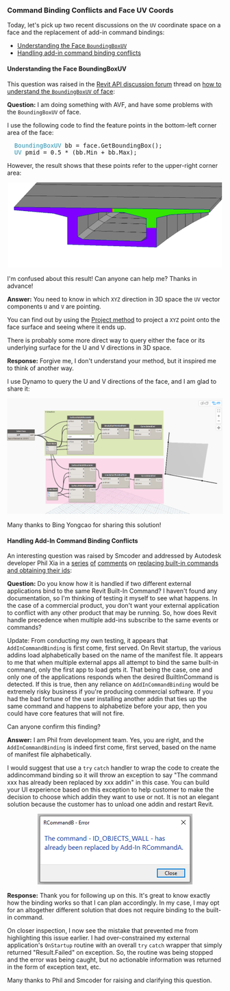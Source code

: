 <head>
<meta http-equiv="Content-Type" content="text/html; charset=utf-8">
<link rel="stylesheet" type="text/css" href="bc.css">
<script src="https://cdn.rawgit.com/google/code-prettify/master/loader/run_prettify.js" type="text/javascript"></script>
<script async src="https://platform.twitter.com/widgets.js" charset="utf-8"></script>
</head>

<!---

twitter:

 the #RevitAPI #DynamoBim @AutodeskForge @AutodeskRevit #bim #ForgeDevCon 

Today, let's pick up two recent discussions on the <code>UV</code> coordinate space on a face and the replacement of add-in command bindings
&ndash; Understanding the Face <code>BoundingBoxUV</code>
&ndash; Handling add-in command binding conflicts...

linkedin:

#bim #DynamoBim #ForgeDevCon #Revit #API #IFC #SDK #AI #VisualStudio #Autodesk #AEC #adsk

the [Revit API discussion forum](http://forums.autodesk.com/t5/revit-api-forum/bd-p/160) thread

<center>
<img src="img/" alt="" title="" width="600"/>
<p style="font-size: 80%; font-style:italic"></p>
</center>

-->

### Command Binding Conflicts and Face UV Coords

Today, let's pick up two recent discussions on the `UV` coordinate space on a face and the replacement of add-in command bindings:

- [Understanding the Face `BoundingBoxUV`](#2)
- [Handling add-in command binding conflicts](#3)

#### <a name="2"></a>Understanding the Face BoundingBoxUV

This question was raised in 
the [Revit API discussion forum](http://forums.autodesk.com/t5/revit-api-forum/bd-p/160) thread
on [how to understand the `BoundingBoxUV` of face](https://forums.autodesk.com/t5/revit-api-forum/how-to-understand-the-boundingboxuv-of-face/m-p/9374555):

**Question:** I am doing something with AVF, and have some problems with the `BoundingBoxUV` of face.

I use the following code to find the feature points in the bottom-left corner area of the face:

<pre class="code">
&nbsp;&nbsp;<span style="color:#2b91af;">BoundingBoxUV</span>&nbsp;bb&nbsp;=&nbsp;face.GetBoundingBox();
&nbsp;&nbsp;<span style="color:#2b91af;">UV</span>&nbsp;pmid&nbsp;=&nbsp;0.5&nbsp;*&nbsp;(bb.Min&nbsp;+&nbsp;bb.Max);
</pre>

However, the result shows that these points refer to the upper-right corner area:

<center>
<img src="img/face_bounding_box_ll.png" alt="Face bounding box lower left" title="Face bounding box lower left" width="500"/> <!-- 1142 -->
</center>

I'm confused about this result! Can anyone can help me? Thanks in advance!

**Answer:** You need to know in which `XYZ` direction in 3D space the `UV` vector components `U` and `V` are pointing.

You can find out by using
the [Project method](https://www.revitapidocs.com/2020/802cc09b-d0a4-dfc5-8ca1-e8c5e8cd4ced.htm) to
project a `XYZ` point onto the face surface and seeing where it ends up.

There is probably some more direct way to query either the face or its underlying surface for the U and V directions in 3D space.

**Response:** Forgive me, I don't understand your method, but it inspired me to think of another way.

I use Dynamo to query the U and V directions of the face, and I am glad to share it:

<center>
<img src="img/face_bounding_box_uv_dyn.png" alt="Dynamo query for face U and V" title="Dynamo query for face U and V" width="800"/> <!-- 1506 -->
</center>

Many thanks to Bing Yongcao for sharing this solution!


#### <a name="3"></a>Handling Add-In Command Binding Conflicts

An interesting question was raised by Smcoder and addressed by Autodesk developer Phil Xia in
a [series](https://thebuildingcoder.typepad.com/blog/2012/06/replacing-built-in-commands-and-their-ids.html#comment-4837624436)
[of](https://thebuildingcoder.typepad.com/blog/2012/06/replacing-built-in-commands-and-their-ids.html#comment-4837714095)
[comments](https://thebuildingcoder.typepad.com/blog/2012/06/replacing-built-in-commands-and-their-ids.html#comment-4838966941)
on [replacing built-in commands and obtaining their ids](https://thebuildingcoder.typepad.com/blog/2012/06/replacing-built-in-commands-and-their-ids.html):

**Question:** Do you know how it is handled if two different external applications bind to the same Revit Built-In Command?
I haven't found any documentation, so I'm thinking of testing it myself to see what happens.
In the case of a commercial product, you don't want your external application to conflict with any other product that may be running.
So, how does Revit handle precedence when multiple add-ins subscribe to the same events or commands?

Update: From conducting my own testing, it appears that `AddInCommandBinding` is first come, first served.
On Revit startup, the various addins load alphabetically based on the name of the manifest file.
It appears to me that when multiple external apps all attempt to bind the same built-in command, only the first app to load gets it.
That being the case, one and only one of the applications responds when the desired BuiltInCommand is detected.
If this is true, then any reliance on `AddInCommandBinding` would be extremely risky business if you're producing commercial software.
If you had the bad fortune of the user installing another addin that ties up the same command and happens to alphabetize before your app, then you could have core features that will not fire.

Can anyone confirm this finding?

**Answer:** I am Phil from development team.
Yes, you are right, and the `AddInCommandBinding` is indeed first come, first served, based on the name of manifest file alphabetically.

I would suggest that use a `try` `catch` handler to wrap the code to create the addincommand binding so it will throw an exception to say "The command xxx has already been replaced by xxx addin" in this case.
You can build your UI experience based on this exception to help customer to make the decision to choose which addin they want to use or not.
It is not an elegant solution because the customer has to unload one addin and restart Revit.

<center>
<img src="img/AddInCommandBinding_already_replaced.png" alt="AddInCommandBinding already replaced" title="AddInCommandBinding already replaced" width="362"/> <!-- 362 -->
</center>

**Response:** Thank you for following up on this.
It's great to know exactly how the binding works so that I can plan accordingly.
In my case, I may opt for an altogether different solution that does not require binding to the built-in command.

On closer inspection, I now see the mistake that prevented me from highlighting this issue earlier.
I had over-constrained my external application's `OnStartup` routine with an overall `try` `catch` wrapper that simply returned "Result.Failed" on exception.
So, the routine was being stopped and the error was being caught, but no actionable information was returned in the form of exception text, etc.

Many thanks to Phil and Smcoder for raising and clarifying this question.

